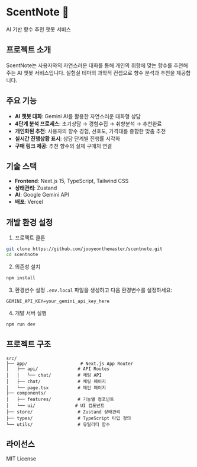 # ScentNote 🧪

AI 기반 향수 추천 챗봇 서비스

## 프로젝트 소개

ScentNote는 사용자와의 자연스러운 대화를 통해 개인의 취향에 맞는 향수를 추천해주는 AI 챗봇 서비스입니다. 실험실 테마의 과학적 컨셉으로 향수 분석과 추천을 제공합니다.

## 주요 기능

- **AI 챗봇 대화**: Gemini AI를 활용한 자연스러운 대화형 상담
- **4단계 분석 프로세스**: 초기상담 → 경험수집 → 취향분석 → 추천완료
- **개인화된 추천**: 사용자의 향수 경험, 선호도, 가격대를 종합한 맞춤 추천
- **실시간 진행상황 표시**: 상담 단계별 진행률 시각화
- **구매 링크 제공**: 추천 향수의 실제 구매처 연결

## 기술 스택

- **Frontend**: Next.js 15, TypeScript, Tailwind CSS
- **상태관리**: Zustand
- **AI**: Google Gemini API
- **배포**: Vercel

## 개발 환경 설정

1. 프로젝트 클론
```bash
git clone https://github.com/jooyeonthemaster/scentnote.git
cd scentnote
```

2. 의존성 설치
```bash
npm install
```

3. 환경변수 설정
`.env.local` 파일을 생성하고 다음 환경변수를 설정하세요:
```
GEMINI_API_KEY=your_gemini_api_key_here
```

4. 개발 서버 실행
```bash
npm run dev
```

## 프로젝트 구조

```
src/
├── app/                    # Next.js App Router
│   ├── api/               # API Routes
│   │   └── chat/          # 채팅 API
│   ├── chat/              # 채팅 페이지
│   └── page.tsx           # 메인 페이지
├── components/
│   ├── features/          # 기능별 컴포넌트
│   └── ui/               # UI 컴포넌트
├── store/                 # Zustand 상태관리
├── types/                 # TypeScript 타입 정의
└── utils/                 # 유틸리티 함수
```

## 라이선스

MIT License 